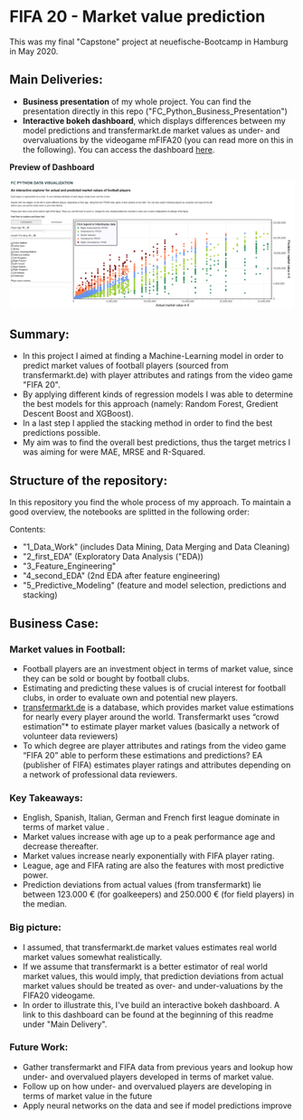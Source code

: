 # FIFA 20 - Market value prediction

This was my final "Capstone" project at neuefische-Bootcamp in Hamburg in May 2020.

## Main Deliveries:

* **Business presentation** of my whole project. You can find the presentation directly in this repo ("FC_Python_Business_Presentation")
* **Interactive bokeh dashboard**, which displays differences between my model predictions and transfermarkt.de market values as under- and overvaluations by the videogame mFIFA20 (you can read more on this in the following). You can access the dashboard [here](https://fw-capstone-hh-feb2020.herokuapp.com/app).

**Preview of Dashboard**

![](https://github.com/fabwerk90/FIFA-20---Market-value-prediction/blob/master/dashboard_updated_preview.png)

## Summary:

* In this project I aimed at finding a Machine-Learning model in order to predict market values of football players (sourced from transfermarkt.de) with player attributes and ratings from the video game "FIFA 20". 
* By applying different kinds of regression models I was able to determine the best models for this approach (namely: Random Forest, Gredient Descent Boost and XGBoost).
* In a last step I applied the stacking method in order to find the best predictions possible.
* My aim was to find the overall best predictions, thus the target metrics I was aiming for were MAE, MRSE and R-Squared.


## Structure of the repository:

In this repository you find the whole process of my approach. To maintain a good overview, the notebooks are splitted in the following order:

Contents:
- "1_Data_Work" (includes Data Mining, Data Merging and Data Cleaning)
- "2_first_EDA" (Exploratory Data Analysis ("EDA))
- "3_Feature_Engineering"
- "4_second_EDA" (2nd EDA after feature engineering)
- "5_Predictive_Modeling" (feature and model selection, predictions and stacking)



## Business Case:

### Market values in Football:
* Football players are an investment object in terms of market value, since they can be sold or bought by football clubs. 
* Estimating and predicting these values is of crucial interest for football clubs, in order to evaluate own and potential new players.
* [transfermarkt.de](www.transfermarkt.de) is a database, which provides market value estimations for nearly every player around the world. Transfermarkt uses “crowd estimation”*  to estimate player market values (basically a network of volunteer data reviewers)
* To which degree are player attributes and ratings from the video game “FIFA 20” able to perform these estimations and predictions? EA (publisher of FIFA) estimates player ratings and attributes depending on a network of professional data reviewers.

### Key Takeaways:
* English, Spanish, Italian, German and French first league dominate in terms of market value .
* Market values increase with age up to a peak  performance age and decrease thereafter.
* Market values increase nearly exponentially with FIFA player rating.
* League, age and FIFA rating are also the features with most predictive power.
* Prediction deviations from actual values (from transfermarkt) lie between 123.000 € (for goalkeepers) and 250.000 € (for field players) in the median.

### Big picture:
* I assumed, that transfermarkt.de market values estimates real world market values somewhat realistically.
* If we assume that transfermarkt is a better estimator of real world market values, this would imply, that prediction deviations from actual market values should be treated as over- and under-valuations by the FIFA20 videogame.
* In order to illustrate this, I've build an interactive bokeh dashboard. A link to this dashboard can be found at the beginning of this readme under "Main Delivery".



### Future Work:
* Gather transfermarkt and FIFA data from previous years and lookup how under- and overvalued players developed  in terms of market value.
* Follow up on how under- and overvalued players are developing in terms of market value in the future
* Apply neural networks on the data and see if model predictions improve




